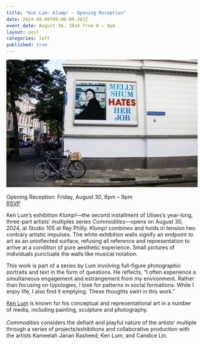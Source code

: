 ```yaml
---
title: "Ken Lum: Klump! – Opening Reception"
date: 2024-08-09T00:06:00.267Z
event_date: August 30, 2024 from 6 – 9pm
layout: post
categories: left
published: true
---
```

![Melly Shum billboard](/assets/img/210910_2.jpg)

Opening Reception: Friday, August 30, 6pm – 9pm\
[RSVP](https://www.eventbrite.com/e/979351726377?aff=oddtdtcreator)

Ken Lum’s exhibition *Klump!*—the second installment of Ulises’s year-long, three-part artists’ multiples series *Commodities*—opens on August 30, 2024, at Studio 105 at Ray Philly. *Klump!* combines and holds in tension two contrary artistic impulses. The white exhibition walls signify an endpoint to art as an uninflected surface, refusing all reference and representation to arrive at a condition of pure aesthetic experience. Small pictures of individuals punctuate the walls like musical notation.

This work is part of a series by Lum involving full-figure photographic portraits and text in the form of questions. He reflects, “I often experience a simultaneous engagement and estrangement from my environment. Rather than focusing on typologies, I look for patterns in social formations. While I enjoy life, I also find it emptying. These thoughts swirl in this work.”

[Ken Lum](https://us14.mailchimp.com/mctx/clicks?url=http%3A%2F%2Fkenlumart.com%2Fabout%2Fbiography%2F&xid=39365cad62&uid=63608549&iid=efdbca91a7&pool=cts&v=2&c=1723087032&h=6c441c0e106370542df5a4a6b786a5dfad454a7726eea17dc15a3db811d8a985) is known for his conceptual and representational art in a number of media, including painting, sculpture and photography. \
\
*Commodities* considers the defiant and playful nature of the artists’ multiple through a series of projects/exhibitions and collaborative production with the artists Kameelah Janan Rasheed, Ken Lum, and Candice Lin.
